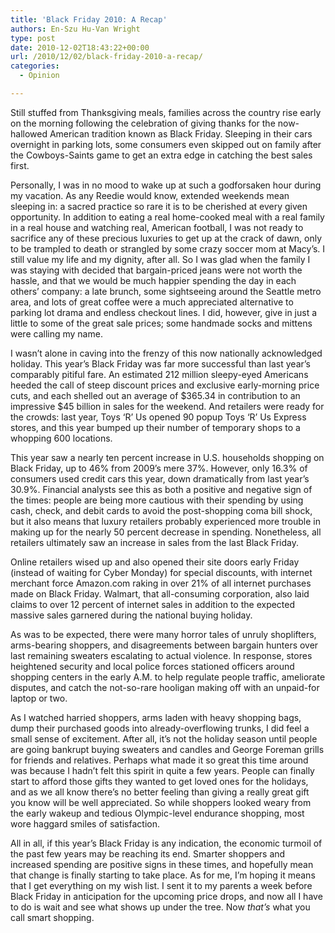 ```yaml
---
title: 'Black Friday 2010: A Recap'
authors: En-Szu Hu-Van Wright
type: post
date: 2010-12-02T18:43:22+00:00
url: /2010/12/02/black-friday-2010-a-recap/
categories:
  - Opinion

---
```

Still stuffed from Thanksgiving meals, families across the country rise early on the morning following the celebration of giving thanks for the now-hallowed American tradition known as Black Friday. Sleeping in their cars overnight in parking lots, some consumers even skipped out on family after the Cowboys-Saints game to get an extra edge in catching the best sales first.

Personally, I was in no mood to wake up at such a godforsaken hour during my vacation. As any Reedie would know, extended weekends mean sleeping in: a sacred practice so rare it is to be cherished at every given opportunity. In addition to eating a real home-cooked meal with a real family in a real house and watching real, American football, I was not ready to sacrifice any of these precious luxuries to get up at the crack of dawn, only to be trampled to death or strangled by some crazy soccer mom at Macy’s. I still value my life and my dignity, after all. So I was glad when the family I was staying with decided that bargain-priced jeans were not worth the hassle, and that we would be much happier spending the day in each others’ company: a late brunch, some sightseeing around the Seattle metro area, and lots of great coffee were a much appreciated alternative to parking lot drama and endless checkout lines. I did, however, give in just a little to some of the great sale prices; some handmade socks and mittens were calling my name.

I wasn’t alone in caving into the frenzy of this now nationally acknowledged holiday. This year’s Black Friday was far more successful than last year’s comparably pitiful fare. An estimated 212 million sleepy-eyed Americans heeded the call of steep discount prices and exclusive early-morning price cuts, and each shelled out an average of $365.34 in contribution to an impressive $45 billion in sales for the weekend. And retailers were ready for the crowds: last year, Toys ‘R’ Us opened 90 popup Toys ‘R’ Us Express stores, and this year bumped up their number of temporary shops to a whopping 600 locations.

This year saw a nearly ten percent increase in U.S. households shopping on Black Friday, up to 46% from 2009’s mere 37%. However, only 16.3% of consumers used credit cars this year, down dramatically from last year’s 30.9%. Financial analysts see this as both a positive and negative sign of the times: people are being more cautious with their spending by using cash, check, and debit cards to avoid the post-shopping coma bill shock, but it also means that luxury retailers probably experienced more trouble in making up for the nearly 50 percent decrease in spending. Nonetheless, all retailers ultimately saw an increase in sales from the last Black Friday.

Online retailers wised up and also opened their site doors early Friday (instead of waiting for Cyber Monday) for special discounts, with internet merchant force Amazon.com raking in over 21% of all internet purchases made on Black Friday. Walmart, that all-consuming corporation, also laid claims to over 12 percent of internet sales in addition to the expected massive sales garnered during the national buying holiday.

As was to be expected, there were many horror tales of unruly shoplifters, arms-bearing shoppers, and disagreements between bargain hunters over last remaining sweaters escalating to actual violence. In response, stores heightened security and local police forces stationed officers around shopping centers in the early A.M. to help regulate people traffic, ameliorate disputes, and catch the not-so-rare hooligan making off with an unpaid-for laptop or two.

As I watched harried shoppers, arms laden with heavy shopping bags, dump their purchased goods into already-overflowing trunks, I did feel a small sense of excitement. After all, it’s not the holiday season until people are going bankrupt buying sweaters and candles and George Foreman grills for friends and relatives. Perhaps what made it so great this time around was because I hadn’t felt this spirit in quite a few years. People can finally start to afford those gifts they wanted to get loved ones for the holidays, and as we all know there’s no better feeling than giving a really great gift you know will be well appreciated. So while shoppers looked weary from the early wakeup and tedious Olympic-level endurance shopping, most wore haggard smiles of satisfaction.

All in all, if this year’s Black Friday is any indication, the economic turmoil of the past few years may be reaching its end. Smarter shoppers and increased spending are positive signs in these times, and hopefully mean that change is finally starting to take place. As for me, I’m hoping it means that I get everything on my wish list. I sent it to my parents a week before Black Friday in anticipation for the upcoming price drops, and now all I have to do is wait and see what shows up under the tree. Now _that’s_ what you call smart shopping.